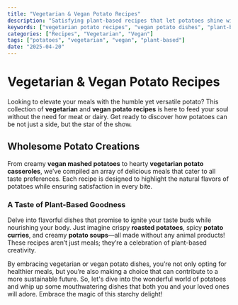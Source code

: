 ```yaml
---
title: "Vegetarian & Vegan Potato Recipes"
description: "Satisfying plant-based recipes that let potatoes shine without meat or dairy."
keywords: ["vegetarian potato recipes", "vegan potato dishes", "plant-based potatoes"]
categories: ["Recipes", "Vegetarian", "Vegan"]
tags: ["potatoes", "vegetarian", "vegan", "plant-based"]
date: "2025-04-20"
---
```


# Vegetarian & Vegan Potato Recipes

Looking to elevate your meals with the humble yet versatile potato? This collection of **vegetarian** and **vegan potato recipes** is here to feed your soul without the need for meat or dairy. Get ready to discover how potatoes can be not just a side, but the star of the show.

## Wholesome Potato Creations

From creamy **vegan mashed potatoes** to hearty **vegetarian potato casseroles**, we’ve compiled an array of delicious meals that cater to all taste preferences. Each recipe is designed to highlight the natural flavors of potatoes while ensuring satisfaction in every bite.

### A Taste of Plant-Based Goodness

Delve into flavorful dishes that promise to ignite your taste buds while nourishing your body. Just imagine crispy **roasted potatoes**, spicy **potato curries**, and creamy **potato soups**—all made without any animal products! These recipes aren’t just meals; they’re a celebration of plant-based creativity.

By embracing vegetarian or vegan potato dishes, you’re not only opting for healthier meals, but you’re also making a choice that can contribute to a more sustainable future. So, let's dive into the wonderful world of potatoes and whip up some mouthwatering dishes that both you and your loved ones will adore. Embrace the magic of this starchy delight!